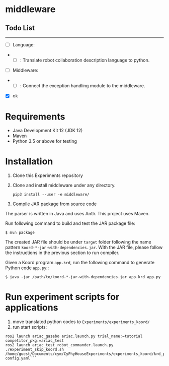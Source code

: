 # middleware

## Todo List
***
- [ ] Language: 
- - [ ] : Translate robot collaboration description language to python.
- [ ] Middleware: 
- - [ ] : Connect the exception handling module to the middleware.
- [x] ok

Requirements
============

+ Java Development Kit 12 (JDK 12)
+ Maven
+ Python 3.5 or above for testing

Installation
=====

1. Clone this Experiments repository

2. Clone and install middleware under any directory.
   ```shell
   pip3 install --user -e middleware/
   ```
3. Compile JAR package from source code

The parser is written in Java and uses Antlr.
This project uses Maven.

Run following command to build and test the JAR package file:

    $ mvn package

The created JAR file should be under ``target`` folder following the name
pattern ``koord-*-jar-with-dependencies.jar``.
With the JAR file, please follow the instructions in the previous section to run
 compiler.


Given a Koord program ``app.krd``, run the following command to generate Python code
``app.py``::

    $ java -jar /path/to/koord-*-jar-with-dependencies.jar app.krd app.py

Run experiment scripts for applications
=============================================
1. move translated python codes to ``Experiments/experiments_koord/``
2. run start scripts:
```shell
ros2 launch ariac_gazebo ariac.launch.py trial_name:=tutorial competitor_pkg:=ariac_test
ros2 launch ariac_test robot_commander.launch.py
./experiment_skip_koord.sh /home/guest/Documents/cym/CyPhyHouseExperiments/experiments_koord/krd_py config.yaml```